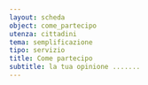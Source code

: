 ```yaml
---
layout: scheda
object: come_partecipo
utenza: cittadini
tema: semplificazione
tipo: servizio
title: Come partecipo
subtitle: la tua opinione .......
---
```

